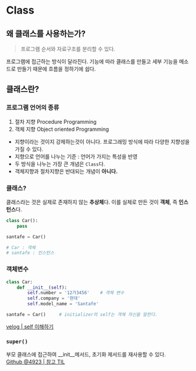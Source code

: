 # Class

## 왜 클래스를 사용하는가?
> 프로그램 순서와 자료구조를 분리할 수 있다.

프로그램에 접근하는 방식이 달라진다. 기능에 따라 클래스를 만들고 세부 기능을 메소드로 만들기 때문에 흐름을 정하기에 쉽다.

## 클래스란?
### 프로그램 언어의 종류
1. 절차 지향 Procedure Programming
2. 객체 지향 Object oriented Programming

- 지향이라는 것이지 강제하는것이 아니다. 프로그래밍 방식에 따라 다양한 지향성을 가질 수 있다.
- 지향으로 언어를 나누는 기준 : 언어가 가지는 특성을 반영
- 두 방식을 나누는 가장 큰 개념은 `Class`다.
- 객체지향과 절차지향은 반대되는 개념이 **아니다.**

### 클래스?
클래스라는 것은 실제로 존재하지 않는 **추상체**다. 이를 실체로 만든 것이 **객체**, 즉 **인스턴스**다.
```python
class Car():
    pass

santafe = Car()

# Car : 객체
# santafe : 인스턴스
```

### 객체변수
```python
class Car:
    def __init__(self):
        self.number = '12가3456'    # 객체 변수
        self.company = '현대'
        self.model_name = 'Santafe'

santafe = Car()     # initializer의 self는 객체 자신을 말한다.
```
[velog | self 이해하기](https://velog.io/@magnoliarfsit/RePython-1.-self-%EC%9D%B4%ED%95%B4%ED%95%98%EA%B8%B0)

### `super()`
부모 클래스에 접근하여 __init__메서드, 초기화 제서드를 재사용할 수 있다.  
[Github @4923 | 참고 TIL](https://github.com/4923/TIL/blob/master/Python/Basic/1_Syntax/Class.md)